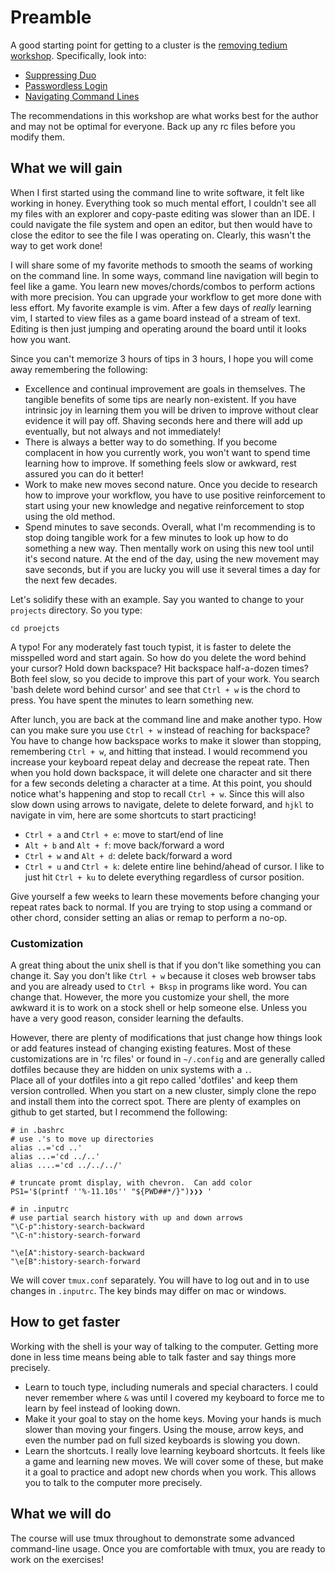 # Preamble
A good starting point for getting to a cluster is the 
[removing tedium workshop](https://github.com/PrincetonUniversity/removing_tedium).
Specifically, look into:
 - [Suppressing Duo](https://github.com/PrincetonUniversity/removing_tedium/tree/master/01_suppressing_duo)
 - [Passwordless Login](https://github.com/PrincetonUniversity/removing_tedium/tree/master/02_passwordless_logins)
 - [Navigating Command Lines](https://github.com/PrincetonUniversity/removing_tedium/tree/master/04_navigating_command_line)

The recommendations in this workshop are what works best for the author and
may not be optimal for everyone.  Back up any rc files before you modify them.

## What we will gain
When I first started using the command line to write software, it felt like
working in honey.  Everything took so much mental effort, I couldn't see all
my files with an explorer and copy-paste editing was slower than an IDE.  I
could navigate the file system and open an editor, but then would have to
close the editor to see the file I was operating on.  Clearly, this wasn't the
way to get work done!

I will share some of my favorite methods to smooth the seams of working on the
command line.  In some ways, command line navigation will begin to feel like a
game.  You learn new moves/chords/combos to perform actions with more
precision.  You can upgrade your workflow to get more done with less effort.
My favorite example is vim.  After a few days of *really* learning vim, I
started to view files as a game board instead of a stream of text.  Editing is
then just jumping and operating around the board until it looks how you want.

Since you can't memorize 3 hours of tips in 3 hours, I hope you will come away
remembering the following:
 - Excellence and continual improvement are goals in themselves.  The
   tangible benefits of some tips are nearly non-existent.  If you have
   intrinsic joy in learning them you will be driven to improve without
   clear evidence it will pay off.  Shaving seconds here and there will
   add up eventually, but not always and not immediately!
 - There is always a better way to do something.  If you become complacent in
   how you currently work, you won't want to spend time learning how to
   improve.  If something feels slow or awkward, rest assured you can do it
   better!
 - Work to make new moves second nature.  Once you decide to research how to
   improve your workflow, you have to use positive reinforcement to start using
   your new knowledge and negative reinforcement to stop using the old method.
 - Spend minutes to save seconds.  Overall, what I'm recommending is to stop
   doing tangible work for a few minutes to look up how to do something a new
   way.  Then mentally work on using this new tool until it's second nature.
   At the end of the day, using the new movement may save seconds, but if you
   are lucky you will use it several times a day for the next few decades.

Let's solidify these with an example.  Say you wanted to change to your
`projects` directory.  So you type:
```
cd proejcts
```
A typo!  For any moderately fast touch typist, it is faster to delete the
misspelled word and start again.  So how do you delete the word behind your
cursor?  Hold down backspace?  Hit backspace half-a-dozen times?  Both feel
slow, so you decide to improve this part of your work.  You search
'bash delete word behind cursor' and see that `Ctrl + w`
is the chord to press.  You have spent the minutes to learn something new.

After lunch, you are back at the command line and make another typo.  How can
you make sure you use `Ctrl + w` instead of reaching for backspace?  You have
to change how backspace works to make it slower than stopping, remembering
`Ctrl + w`, and hitting that instead.  I would recommend you increase your
keyboard repeat delay and decrease the repeat rate.  Then when you hold down
backspace, it will delete one character and sit there for a few seconds
deleting a character at a time.  At this point, you should notice what's
happening and stop to recall `Ctrl + w`.  Since this will also slow down using
arrows to navigate, delete to delete forward, and `hjkl` to navigate in vim,
here are some shortcuts to start practicing!
 - `Ctrl + a` and `Ctrl + e`: move to start/end of line
 - `Alt + b` and `Alt + f`: move back/forward a word
 - `Ctrl + w` and `Alt + d`: delete back/forward a word
 - `Ctrl + u` and `Ctrl + k`: delete entire line behind/ahead of cursor.
   I like to just hit `Ctrl + ku` to delete everything regardless of cursor
   position.

Give yourself a few weeks to learn these movements before changing your repeat
rates back to normal.  If you are trying to stop using a command or other
chord, consider setting an alias or remap to perform a no-op.

### Customization
A great thing about the unix shell is that if you don't like something you
can change it.  Say you don't like `Ctrl + w` because it closes web browser
tabs and you are already used to `Ctrl + Bksp` in programs like word.  You can
change that.  However, the more you customize your shell, the more awkward it
is to work on a stock shell or help someone else.  Unless you have a very good
reason, consider learning the defaults.

However, there are plenty of modifications that just change how things look
or add features instead of changing existing features.  Most of these
customizations are in 'rc files' or found in `~/.config` and are generally
called dotfiles because they are hidden on unix systems with a `.`.  
Place all of your dotfiles into a git repo called 'dotfiles' and keep 
them version controlled.  When you start on a new cluster, simply clone the
repo and install them into the correct spot.  There are plenty of examples
on github to get started, but I recommend the following:

```
# in .bashrc
# use .'s to move up directories
alias ..='cd ..'
alias ...='cd ../..'
alias ....='cd ../../../'

# truncate promt display, with chevron.  Can add color
PS1='$(printf ''%-11.10s'' "${PWD##*/}")❯❯❯ '
```

```
# in .inputrc
# use partial search history with up and down arrows
"\C-p":history-search-backward
"\C-n":history-search-forward

"\e[A":history-search-backward
"\e[B":history-search-forward
```

We will cover `tmux.conf` separately.  You will have to log out and in to use
changes in `.inputrc`.  The key binds may differ on mac or windows.

## How to get faster
Working with the shell is your way of talking to the computer.  Getting more
done in less time means being able to talk faster and say things more
precisely.
 - Learn to touch type, including numerals and special characters.  I could
   never remember where `&` was until I covered my keyboard to force me to
   learn by feel instead of looking down.
 - Make it your goal to stay on the home keys.  Moving your hands is much 
   slower than moving your fingers.  Using the mouse, arrow keys, and even
   the number pad on full sized keyboards is slowing you down.
 - Learn the shortcuts.  I really love learning keyboard shortcuts.  It feels
   like a game and learning new moves.  We will cover some of these, but
   make it a goal to practice and adopt new chords when you work.  This allows
   you to talk to the computer more precisely.

## What we will do
The course will use tmux throughout to demonstrate some advanced command-line
usage.  Once you are comfortable with tmux, you are ready to work on the
exercises!
